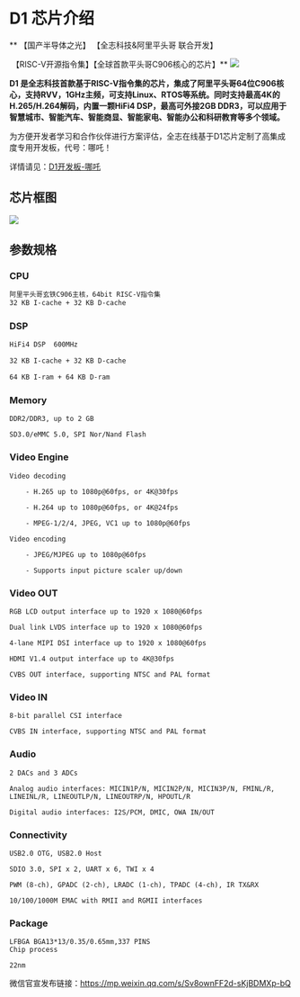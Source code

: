 # D1 芯片介绍
**​ 【国产半导体之光】 【全志科技&阿里平头哥 联合开发】

​ 【RISC-V开源指令集】【全球首款平头哥C906核心的芯片】**
![](https://d1.docs.allwinnertech.com/assets/img/image-20210508170105959-1620464505246.png)

**D1 是全志科技首款基于RISC-V指令集的芯片，集成了阿里平头哥64位C906核心，支持RVV，1GHz主频，可支持Linux、RTOS等系统。同时支持最高4K的H.265/H.264解码，内置一颗HiFi4 DSP，最高可外接2GB DDR3，可以应用于智慧城市、智能汽车、智能商显、智能家电、智能办公和科研教育等多个领域。**

为方便开发者学习和合作伙伴进行方案评估，全志在线基于D1芯片定制了高集成度专用开发板，代号：哪吒！

详情请见：[D1开发板-哪吒](https://www.rvboards.org/mkdocs/zh/D1/ "D1开发板-哪吒")
## 芯片框图
![](https://d1.docs.allwinnertech.com/assets/img/image-20210323105118258.png)
## 参数规格
### CPU
```asp
阿里平头哥玄铁C906主核，64bit RISC-V指令集
32 KB I-cache + 32 KB D-cache
```
### DSP
```asp
HiFi4 DSP  600MHz

32 KB I-cache + 32 KB D-cache

64 KB I-ram + 64 KB D-ram
```
### Memory
```
DDR2/DDR3, up to 2 GB

SD3.0/eMMC 5.0, SPI Nor/Nand Flash
```
### Video Engine
```
Video decoding

    - H.265 up to 1080p@60fps, or 4K@30fps

    - H.264 up to 1080p@60fps, or 4K@24fps

    - MPEG-1/2/4, JPEG, VC1 up to 1080p@60fps

Video encoding

    - JPEG/MJPEG up to 1080p@60fps

    - Supports input picture scaler up/down
```
### Video OUT
```
RGB LCD output interface up to 1920 x 1080@60fps

Dual link LVDS interface up to 1920 x 1080@60fps

4-lane MIPI DSI interface up to 1920 x 1080@60fps

HDMI V1.4 output interface up to 4K@30fps

CVBS OUT interface, supporting NTSC and PAL format
```
### Video IN
```
8-bit parallel CSI interface

CVBS IN interface, supporting NTSC and PAL format
```
### Audio

```
2 DACs and 3 ADCs

Analog audio interfaces: MICIN1P/N, MICIN2P/N, MICIN3P/N, FMINL/R, LINEINL/R, LINEOUTLP/N, LINEOUTRP/N, HPOUTL/R

Digital audio interfaces: I2S/PCM, DMIC, OWA IN/OUT
```
### Connectivity
```
USB2.0 OTG, USB2.0 Host

SDIO 3.0, SPI x 2, UART x 6, TWI x 4

PWM (8-ch), GPADC (2-ch), LRADC (1-ch), TPADC (4-ch), IR TX&RX

10/100/1000M EMAC with RMII and RGMII interfaces
```
### Package
```
LFBGA BGA13*13/0.35/0.65mm,337 PINS
Chip process

22nm
```
微信官宣发布链接：https://mp.weixin.qq.com/s/Sv8ownFF2d-sKjBDMXp-bQ
